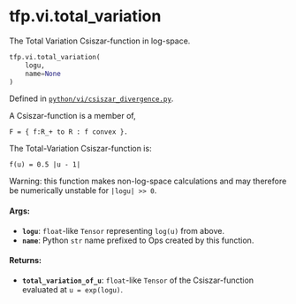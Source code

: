 <div itemscope itemtype="http://developers.google.com/ReferenceObject">
<meta itemprop="name" content="tfp.vi.total_variation" />
<meta itemprop="path" content="Stable" />
</div>

# tfp.vi.total_variation

The Total Variation Csiszar-function in log-space.

``` python
tfp.vi.total_variation(
    logu,
    name=None
)
```



Defined in [`python/vi/csiszar_divergence.py`](https://github.com/tensorflow/probability/tree/master/tensorflow_probability/python/vi/csiszar_divergence.py).

<!-- Placeholder for "Used in" -->

A Csiszar-function is a member of,

```none
F = { f:R_+ to R : f convex }.
```

The Total-Variation Csiszar-function is:

```none
f(u) = 0.5 |u - 1|
```

Warning: this function makes non-log-space calculations and may therefore be
numerically unstable for `|logu| >> 0`.

#### Args:


* <b>`logu`</b>: `float`-like `Tensor` representing `log(u)` from above.
* <b>`name`</b>: Python `str` name prefixed to Ops created by this function.


#### Returns:


* <b>`total_variation_of_u`</b>: `float`-like `Tensor` of the Csiszar-function
  evaluated at `u = exp(logu)`.